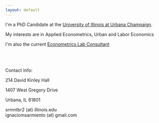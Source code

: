 ```yaml
---
layout: default
---
```



I'm a PhD Candidate at the [University of Illinois at Urbana Champaign](http://www.economics.illinois.edu).

My interests are in Applied Econometrics, Urban and Labor Economics

I'm also the current [Econometrics Lab Consultant](http://www.econ.illinois.edu/~lab)

<br>
<br>
<br>
Contact Info:

<i class="fa fa-home"></i>  214 David Kinley Hall

1407 West Gregory Drive

Urbana, IL 61801

<i class="fa fa-envelope"></i> srmntbr2 (at) illinois.edu <br>
<i class="fa fa-envelope"></i> ignaciomsarmiento (at) gmail.com



<br>
<br>


